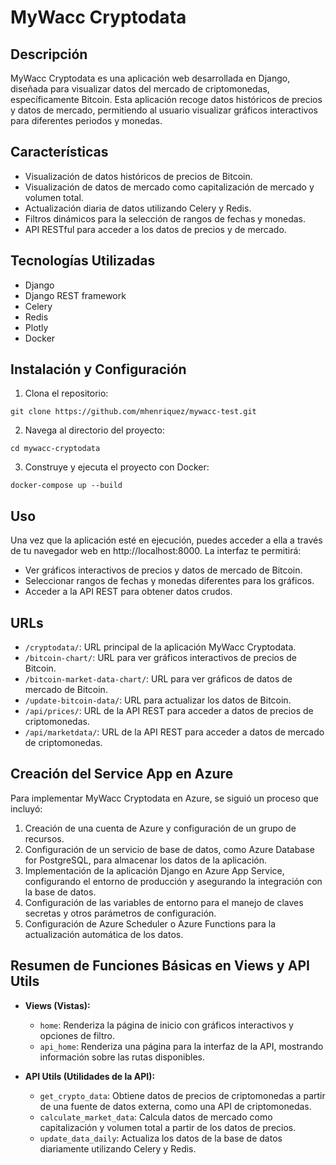 # MyWacc Cryptodata

## Descripción
MyWacc Cryptodata es una aplicación web desarrollada en Django, diseñada para visualizar datos del mercado de criptomonedas, específicamente Bitcoin. Esta aplicación recoge datos históricos de precios y datos de mercado, permitiendo al usuario visualizar gráficos interactivos para diferentes periodos y monedas.

## Características
- Visualización de datos históricos de precios de Bitcoin.
- Visualización de datos de mercado como capitalización de mercado y volumen total.
- Actualización diaria de datos utilizando Celery y Redis.
- Filtros dinámicos para la selección de rangos de fechas y monedas.
- API RESTful para acceder a los datos de precios y de mercado.

## Tecnologías Utilizadas
- Django
- Django REST framework
- Celery
- Redis
- Plotly
- Docker

## Instalación y Configuración
1. Clona el repositorio:
   
```git clone https://github.com/mhenriquez/mywacc-test.git```

2. Navega al directorio del proyecto:

```cd mywacc-cryptodata```

3. Construye y ejecuta el proyecto con Docker:

```docker-compose up --build```

## Uso
Una vez que la aplicación esté en ejecución, puedes acceder a ella a través de tu navegador web en http://localhost:8000. La interfaz te permitirá:

- Ver gráficos interactivos de precios y datos de mercado de Bitcoin.
- Seleccionar rangos de fechas y monedas diferentes para los gráficos.
- Acceder a la API REST para obtener datos crudos.

  
## URLs
- `/cryptodata/`: URL principal de la aplicación MyWacc Cryptodata.
- `/bitcoin-chart/`: URL para ver gráficos interactivos de precios de Bitcoin.
- `/bitcoin-market-data-chart/`: URL para ver gráficos de datos de mercado de Bitcoin.
- `/update-bitcoin-data/`: URL para actualizar los datos de Bitcoin.
- `/api/prices/`: URL de la API REST para acceder a datos de precios de criptomonedas.
- `/api/marketdata/`: URL de la API REST para acceder a datos de mercado de criptomonedas.


## Creación del Service App en Azure
Para implementar MyWacc Cryptodata en Azure, se siguió un proceso que incluyó:

1. Creación de una cuenta de Azure y configuración de un grupo de recursos.
2. Configuración de un servicio de base de datos, como Azure Database for PostgreSQL, para almacenar los datos de la aplicación.
3. Implementación de la aplicación Django en Azure App Service, configurando el entorno de producción y asegurando la integración con la base de datos.
4. Configuración de las variables de entorno para el manejo de claves secretas y otros parámetros de configuración.
5. Configuración de Azure Scheduler o Azure Functions para la actualización automática de los datos.

## Resumen de Funciones Básicas en Views y API Utils
- **Views (Vistas):**
  - `home`: Renderiza la página de inicio con gráficos interactivos y opciones de filtro.
  - `api_home`: Renderiza una página para la interfaz de la API, mostrando información sobre las rutas disponibles.
  
- **API Utils (Utilidades de la API):**
  - `get_crypto_data`: Obtiene datos de precios de criptomonedas a partir de una fuente de datos externa, como una API de criptomonedas.
  - `calculate_market_data`: Calcula datos de mercado como capitalización y volumen total a partir de los datos de precios.
  - `update_data_daily`: Actualiza los datos de la base de datos diariamente utilizando Celery y Redis.

